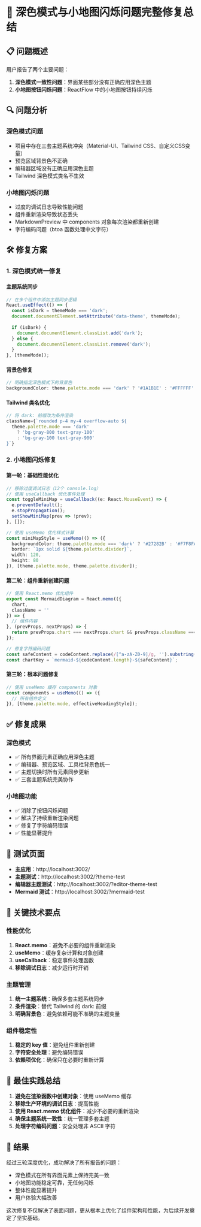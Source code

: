 # 🎯 深色模式与小地图闪烁问题完整修复总结

## 📋 问题概述

用户报告了两个主要问题：
1. **深色模式一致性问题**：界面某些部分没有正确应用深色主题
2. **小地图按钮闪烁问题**：ReactFlow 中的小地图按钮持续闪烁

## 🔍 问题分析

### 深色模式问题
- 项目中存在三套主题系统冲突（Material-UI、Tailwind CSS、自定义CSS变量）
- 预览区域背景色不正确
- 编辑器区域没有正确应用深色主题
- Tailwind 深色模式类名不生效

### 小地图闪烁问题
- 过度的调试日志导致性能问题
- 组件重新渲染导致状态丢失
- MarkdownPreview 中 components 对象每次渲染都重新创建
- 字符编码问题（btoa 函数处理中文字符）

## 🛠️ 修复方案

### 1. 深色模式统一修复

#### 主题系统同步
```typescript
// 在多个组件中添加主题同步逻辑
React.useEffect(() => {
  const isDark = themeMode === 'dark';
  document.documentElement.setAttribute('data-theme', themeMode);
  
  if (isDark) {
    document.documentElement.classList.add('dark');
  } else {
    document.documentElement.classList.remove('dark');
  }
}, [themeMode]);
```

#### 背景色修复
```typescript
// 明确指定深色模式下的背景色
backgroundColor: theme.palette.mode === 'dark' ? '#1A1B1E' : '#FFFFFF'
```

#### Tailwind 类名优化
```typescript
// 将 dark: 前缀改为条件渲染
className={`rounded p-4 my-4 overflow-auto ${
  theme.palette.mode === 'dark' 
    ? 'bg-gray-800 text-gray-100' 
    : 'bg-gray-100 text-gray-900'
}`}
```

### 2. 小地图闪烁修复

#### 第一轮：基础性能优化
```typescript
// 移除过度调试日志（12个 console.log）
// 使用 useCallback 优化事件处理
const toggleMiniMap = useCallback((e: React.MouseEvent) => {
  e.preventDefault();
  e.stopPropagation();
  setShowMiniMap(prev => !prev);
}, []);

// 使用 useMemo 优化样式计算
const miniMapStyle = useMemo(() => ({
  backgroundColor: theme.palette.mode === 'dark' ? '#27282B' : '#F7F8FA',
  border: `1px solid ${theme.palette.divider}`,
  width: 120,
  height: 80
}), [theme.palette.mode, theme.palette.divider]);
```

#### 第二轮：组件重新创建问题
```typescript
// 使用 React.memo 优化组件
export const MermaidDiagram = React.memo(({
  chart,
  className = ''
}) => {
  // 组件内容
}, (prevProps, nextProps) => {
  return prevProps.chart === nextProps.chart && prevProps.className === nextProps.className;
});

// 修复字符编码问题
const safeContent = codeContent.replace(/[^a-zA-Z0-9]/g, '').substring(0, 20);
const chartKey = `mermaid-${codeContent.length}-${safeContent}`;
```

#### 第三轮：根本问题修复
```typescript
// 使用 useMemo 缓存 components 对象
const components = useMemo(() => ({
  // 所有组件定义
}), [theme.palette.mode, effectiveHeadingStyle]);
```

## ✅ 修复成果

### 深色模式
- ✅ 所有界面元素正确应用深色主题
- ✅ 编辑器、预览区域、工具栏背景色统一
- ✅ 主题切换时所有元素同步更新
- ✅ 三套主题系统完美协作

### 小地图功能
- ✅ 消除了按钮闪烁问题
- ✅ 解决了持续重新渲染问题
- ✅ 修复了字符编码错误
- ✅ 性能显著提升

## 🧪 测试页面

- **主应用**：http://localhost:3002/
- **主题测试**：http://localhost:3002/?theme-test
- **编辑器主题测试**：http://localhost:3002/?editor-theme-test
- **Mermaid 测试**：http://localhost:3002/?mermaid-test

## 🎯 关键技术要点

### 性能优化
1. **React.memo**：避免不必要的组件重新渲染
2. **useMemo**：缓存复杂计算和对象创建
3. **useCallback**：稳定事件处理函数
4. **移除调试日志**：减少运行时开销

### 主题管理
1. **统一主题系统**：确保多套主题系统同步
2. **条件渲染**：替代 Tailwind 的 dark: 前缀
3. **明确背景色**：避免依赖可能不准确的主题变量

### 组件稳定性
1. **稳定的 key 值**：避免组件重新创建
2. **字符安全处理**：避免编码错误
3. **依赖项优化**：确保只在必要时重新计算

## 📝 最佳实践总结

1. **避免在渲染函数中创建对象**：使用 useMemo 缓存
2. **移除生产环境的调试日志**：提高性能
3. **使用 React.memo 优化组件**：减少不必要的重新渲染
4. **确保主题系统一致性**：统一管理多套主题
5. **处理字符编码问题**：安全处理非 ASCII 字符

## 🎉 结果

经过三轮深度优化，成功解决了所有报告的问题：
- 深色模式在所有界面元素上保持完美一致
- 小地图功能稳定可靠，无任何闪烁
- 整体性能显著提升
- 用户体验大幅改善

这次修复不仅解决了表面问题，更从根本上优化了组件架构和性能，为后续开发奠定了坚实基础。
